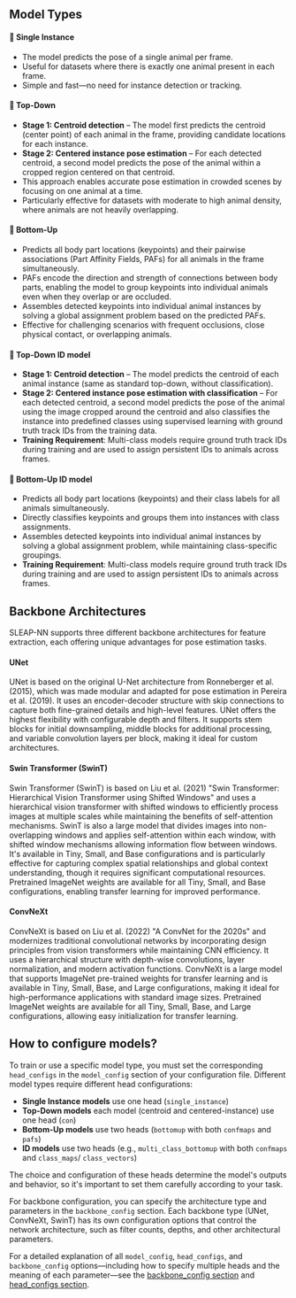 ## Model Types

#### 🔹 Single Instance

- The model predicts the pose of a single animal per frame.
- Useful for datasets where there is exactly one animal present in each frame.
- Simple and fast—no need for instance detection or tracking.

#### 🔹 Top-Down

- **Stage 1: Centroid detection** – The model first predicts the centroid (center point) of each animal in the frame, providing candidate locations for each instance.
- **Stage 2: Centered instance pose estimation** – For each detected centroid, a second model predicts the pose of the animal within a cropped region centered on that centroid.
- This approach enables accurate pose estimation in crowded scenes by focusing on one animal at a time.
- Particularly effective for datasets with moderate to high animal density, where animals are not heavily overlapping.

#### 🔹 Bottom-Up

- Predicts all body part locations (keypoints) and their pairwise associations (Part Affinity Fields, PAFs) for all animals in the frame simultaneously.
- PAFs encode the direction and strength of connections between body parts, enabling the model to group keypoints into individual animals even when they overlap or are occluded.
- Assembles detected keypoints into individual animal instances by solving a global assignment problem based on the predicted PAFs.
- Effective for challenging scenarios with frequent occlusions, close physical contact, or overlapping animals.

#### 🔹 Top-Down ID model

- **Stage 1: Centroid detection** – The model predicts the centroid of each animal instance (same as standard top-down, without classification).
- **Stage 2: Centered instance pose estimation with classification** – For each detected centroid, a second model predicts the pose of the animal using the image cropped around the centroid and also classifies the instance into predefined classes using supervised learning with ground truth track IDs from the training data.
- **Training Requirement**: Multi-class models require ground truth track IDs during training and are used to assign persistent IDs to animals across frames.

#### 🔹 Bottom-Up ID model 

- Predicts all body part locations (keypoints) and their class labels for all animals simultaneously.
- Directly classifies keypoints and groups them into instances with class assignments.
- Assembles detected keypoints into individual animal instances by solving a global assignment problem, while maintaining class-specific groupings.
- **Training Requirement**: Multi-class models require ground truth track IDs during training and are used to assign persistent IDs to animals across frames.



## Backbone Architectures

SLEAP-NN supports three different backbone architectures for feature extraction, each offering unique advantages for pose estimation tasks.

#### UNet

UNet is based on the original U-Net architecture from Ronneberger et al. (2015), which was made modular and adapted for pose estimation in Pereira et al. (2019). It uses an encoder-decoder structure with skip connections to capture both fine-grained details and high-level features. UNet offers the highest flexibility with configurable depth and filters. It supports stem blocks for initial downsampling, middle blocks for additional processing, and variable convolution layers per block, making it ideal for custom architectures.

#### Swin Transformer (SwinT)

Swin Transformer (SwinT) is based on Liu et al. (2021) "Swin Transformer: Hierarchical Vision Transformer using Shifted Windows" and uses a hierarchical vision transformer with shifted windows to efficiently process images at multiple scales while maintaining the benefits of self-attention mechanisms. SwinT is also a large model that divides images into non-overlapping windows and applies self-attention within each window, with shifted window mechanisms allowing information flow between windows. It's available in Tiny, Small, and Base configurations and is particularly effective for capturing complex spatial relationships and global context understanding, though it requires significant computational resources. Pretrained ImageNet weights are available for all Tiny, Small, and Base configurations, enabling transfer learning for improved performance.

#### ConvNeXt

ConvNeXt is based on Liu et al. (2022) "A ConvNet for the 2020s" and modernizes traditional convolutional networks by incorporating design principles from vision transformers while maintaining CNN efficiency. It uses a hierarchical structure with depth-wise convolutions, layer normalization, and modern activation functions. ConvNeXt is a large model that supports ImageNet pre-trained weights for transfer learning and is available in Tiny, Small, Base, and Large configurations, making it ideal for high-performance applications with standard image sizes. Pretrained ImageNet weights are available for all Tiny, Small, Base, and Large configurations, allowing easy initialization for transfer learning.

## How to configure models?

To train or use a specific model type, you must set the corresponding `head_configs` in the `model_config` section of your configuration file. Different model types require different head configurations:

- **Single Instance models** use one head (`single_instance`)
- **Top-Down models** each model (centroid and centered-instance) use one head (`con`)
- **Bottom-Up models** use two heads (`bottomup` with both `confmaps` and `pafs`)
- **ID models** use two heads (e.g., `multi_class_bottomup` with both `confmaps` and `class_maps`/ `class_vectors`)

The choice and configuration of these heads determine the model's outputs and behavior, so it's important to set them carefully according to your task.

For backbone configuration, you can specify the architecture type and parameters in the `backbone_config` section. Each backbone type (UNet, ConvNeXt, SwinT) has its own configuration options that control the network architecture, such as filter counts, depths, and other architectural parameters.

For a detailed explanation of all `model_config`, `head_configs`, and `backbone_config` options—including how to specify multiple heads and the meaning of each parameter—see the [backbone_config section](config.md#backbone-configuration) and [head_configs section](config.md#head-configuration).